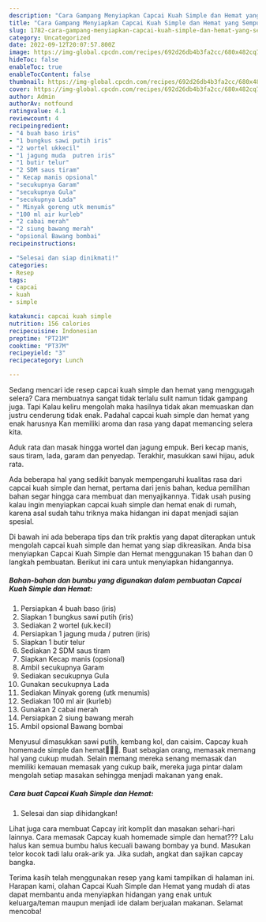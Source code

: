 ```yaml
---
description: "Cara Gampang Menyiapkan Capcai Kuah Simple dan Hemat yang Sempurna "
title: "Cara Gampang Menyiapkan Capcai Kuah Simple dan Hemat yang Sempurna "
slug: 1782-cara-gampang-menyiapkan-capcai-kuah-simple-dan-hemat-yang-sempurna
category: Uncategorized
date: 2022-09-12T20:07:57.800Z
image: https://img-global.cpcdn.com/recipes/692d26db4b3fa2cc/680x482cq70/capcai-kuah-simple-dan-hemat-foto-resep-utama.jpg
hideToc: false
enableToc: true
enableTocContent: false
thumbnail: https://img-global.cpcdn.com/recipes/692d26db4b3fa2cc/680x482cq70/capcai-kuah-simple-dan-hemat-foto-resep-utama.jpg
cover: https://img-global.cpcdn.com/recipes/692d26db4b3fa2cc/680x482cq70/capcai-kuah-simple-dan-hemat-foto-resep-utama.jpg
author: Admin
authorAv: notfound
ratingvalue: 4.1
reviewcount: 4
recipeingredient:
- "4 buah baso iris"
- "1 bungkus sawi putih iris"
- "2 wortel ukkecil"
- "1 jagung muda  putren iris"
- "1 butir telur"
- "2 SDM saus tiram"
- " Kecap manis opsional"
- "secukupnya Garam"
- "secukupnya Gula"
- "secukupnya Lada"
- " Minyak goreng utk menumis"
- "100 ml air kurleb"
- "2 cabai merah"
- "2 siung bawang merah"
- "opsional Bawang bombai"
recipeinstructions:

- "Selesai dan siap dinikmati!"
categories:
- Resep
tags:
- capcai
- kuah
- simple

katakunci: capcai kuah simple 
nutrition: 156 calories
recipecuisine: Indonesian
preptime: "PT21M"
cooktime: "PT37M"
recipeyield: "3"
recipecategory: Lunch

---
```



Sedang mencari ide resep capcai kuah simple dan hemat yang menggugah selera? Cara membuatnya sangat tidak terlalu sulit namun tidak gampang juga. Tapi Kalau keliru mengolah maka hasilnya tidak akan memuaskan dan justru cenderung tidak enak. Padahal capcai kuah simple dan hemat yang enak harusnya Kan memiliki aroma dan rasa yang dapat memancing selera kita.


Aduk rata dan masak hingga wortel dan jagung empuk. Beri kecap manis, saus tiram, lada, garam dan penyedap. Terakhir, masukkan sawi hijau, aduk rata.

Ada beberapa hal yang sedikit banyak mempengaruhi kualitas rasa dari capcai kuah simple dan hemat, pertama dari jenis bahan, kedua pemilihan bahan segar hingga cara membuat dan menyajikannya. Tidak usah pusing kalau ingin menyiapkan capcai kuah simple dan hemat enak di rumah, karena asal sudah tahu triknya maka hidangan ini dapat menjadi sajian spesial.


Di bawah ini ada beberapa tips dan trik praktis yang dapat diterapkan untuk mengolah capcai kuah simple dan hemat yang siap dikreasikan. Anda bisa menyiapkan Capcai Kuah Simple dan Hemat menggunakan 15 bahan dan 0 langkah pembuatan. Berikut ini cara untuk menyiapkan hidangannya.

<!--inarticleads1-->

##### Bahan-bahan dan bumbu yang digunakan dalam pembuatan Capcai Kuah Simple dan Hemat:

1. Persiapkan 4 buah baso (iris)
1. Siapkan 1 bungkus sawi putih (iris)
1. Sediakan 2 wortel (uk.kecil)
1. Persiapkan 1 jagung muda / putren (iris)
1. Siapkan 1 butir telur
1. Sediakan 2 SDM saus tiram
1. Siapkan  Kecap manis (opsional)
1. Ambil secukupnya Garam
1. Sediakan secukupnya Gula
1. Gunakan secukupnya Lada
1. Sediakan  Minyak goreng (utk menumis)
1. Sediakan 100 ml air (kurleb)
1. Gunakan 2 cabai merah
1. Persiapkan 2 siung bawang merah
1. Ambil opsional Bawang bombai


Menyusul dimasukkan sawi putih, kembang kol, dan caisim. Capcay kuah homemade simple dan hemat👩‍🍳😂. Buat sebagian orang, memasak memang hal yang cukup mudah. Selain memang mereka senang memasak dan memiliki kemauan memasak yang cukup baik, mereka juga pintar dalam mengolah setiap masakan sehingga menjadi makanan yang enak. 

<!--inarticleads2-->

##### Cara buat Capcai Kuah Simple dan Hemat:


1. Selesai dan siap dihidangkan!

Lihat juga cara membuat Capcay irit komplit dan masakan sehari-hari lainnya. Cara memasak Capcay kuah homemade simple dan hemat?‍?? Lalu halus kan semua bumbu halus kecuali bawang bombay ya bund. Masukan telor kocok tadi lalu orak-arik ya. Jika sudah, angkat dan sajikan capcay bangka. 

Terima kasih telah menggunakan resep yang kami tampilkan di halaman ini. Harapan kami, olahan Capcai Kuah Simple dan Hemat yang mudah di atas dapat membantu anda menyiapkan hidangan yang enak untuk keluarga/teman maupun menjadi ide dalam berjualan makanan. Selamat mencoba!
